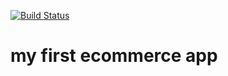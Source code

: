 [![Build Status](https://travis-ci.org/Baal89/alessio-ecommerce.svg?branch=master)](https://travis-ci.org/Baal89/alessio-ecommerce)

# my first ecommerce app